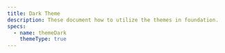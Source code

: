 ```yaml
---
title: Dark Theme
description: These document how to utilize the themes in foundation.
specs:
  - name: themeDark
    themeType: true
---
```


